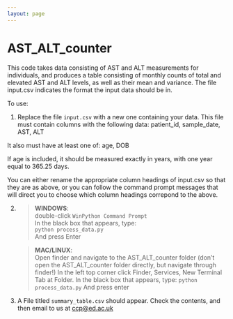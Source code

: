 ```yaml
---
layout: page
---
```


# AST_ALT_counter

This code takes data consisting of AST and ALT measurements for individuals, and produces a table consisting of monthly counts of total and elevated AST and ALT levels, as well as their mean and variance. The file input.csv indicates the format the input data should be in.

To use: 

1. Replace the file `input.csv` with a new one containing your data. This file must contain columns with the following data:
patient_id, sample_date, AST, ALT

It also must have at least one of: age, DOB

If age is included, it should be measured exactly in years, with one year equal to 365.25 days.

You can either rename the appropriate column headings of input.csv so that they are as above, or you can follow the command prompt messages that will direct you to choose which column headings correpond to the above.

2. 
	> **WINDOWS**:  
	>	double-click `WinPython Command Prompt`  
	>	In the black box that appears, type:  
	>	`python process_data.py`  
	>	And press Enter  

 
	> **MAC/LINUX**:  
	> 	Open finder and navigate to the AST_ALT_counter folder (don’t open the AST_ALT_counter folder directly, but navigate through finder!)
	>	In the left top corner click Finder, Services, New Terminal Tab at Folder. 
	> 	In the black box that appears, type:
	>   `python process_data.py`
	> 	And press enter

3. A File titled `summary_table.csv` should appear. Check the contents, and then email to us at [ccp@ed.ac.uk](mailto:ccp@ed.ac.uk)






